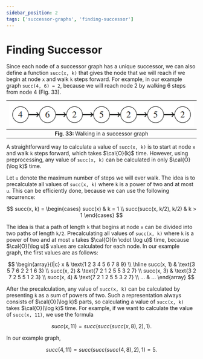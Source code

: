```yaml
---
sidebar_position: 2
tags: ['successor-graphs', 'finding-successor']
---
```


# Finding Successor

Since each node of a successor graph has a unique successor, we can also define a function `succ(x, k)` that gives the node that we will reach if we begin at node `x` and walk `k` steps forward. For example, in our example graph `succ(4, 6) = 2`, because we will reach node 2 by walking 6 steps from node 4 (Fig. 33).

|![Walking in a successor graph](/img/tutorial/graph_algorithms/33.png)|
|:--:|
| **Fig. 33:** Walking in a successor graph |

A straightforward way to calculate a value of `succ(x, k)` is to start at node `x` and walk `k` steps forward, which takes $\cal{O}(k)$ time. However, using preprocessing, any value of `succ(x, k)` can be calculated in only $\cal{O}(\log k)$ time.

Let `u` denote the maximum number of steps we will ever walk. The idea is to precalculate all values of `succ(x, k)` where `k` is a power of two and at most `u`. This can be efficiently done, because we can use the following recurrence:

$$
succ(x, k) =
\begin{cases}
succ(x) & k = 1 \\
succ(succ(x, k/2), k/2) & k > 1
\end{cases}
$$

The idea is that a path of length `k` that begins at node `x` can be divided into two paths of length `k/2`. Precalculating all values of `succ(x, k)` where `k` is a power of two and at most `u` takes $\cal{O}(n \cdot \log u)$ time, because $\cal{O}(\log u)$ values are calculated for each node. In our example graph, the first values are as follows:

$$
\begin{array}{l|c} 
x & \text{1 2 3 4 5 6 7 8 9} \\ 
\hline
succ(x, 1) & \text{3 5 7 6 2 2 1 6 3} \\
succ(x, 2) & \text{7 2 1 2 5 5 3 2 7} \\
succ(x, 3) & \text{3 2 7 2 5 5 1 2 3} \\
succ(x, 4) & \text{7 2 1 2 5 5 3 2 7} \\
... & ... 
\end{array} 
$$

After the precalculation, any value of `succ(x, k)` can be calculated by presenting `k` as a sum of powers of two. Such a representation always consists of $\cal{O}(\log k)$ parts, so calculating a value of `succ(x, k)` takes $\cal{O}(\log k)$ time. For example, if we want to calculate the value of `succ(x, 11)`, we use the formula

$$
succ(x, 11) = succ(succ(succ(x, 8), 2), 1).
$$

In our example graph,

$$
succ(4, 11) = succ(succ(succ(4, 8), 2), 1) = 5.
$$
